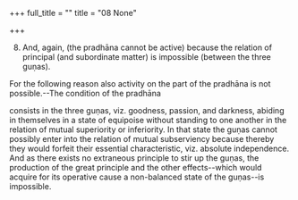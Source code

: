 +++
full_title = ""
title = "08 None"

+++


8. And, again, (the pradhāna cannot be active) because the relation of principal (and subordinate matter) is impossible (between the three guṇas).

For the following reason also activity on the part of the pradhāna is not possible.--The condition of the pradhāna

consists in the three guṇas, viz. goodness, passion, and darkness, abiding in themselves in a state of equipoise without standing to one another in the relation of mutual superiority or inferiority. In that state the guṇas cannot possibly enter into the relation of mutual subserviency because thereby they would forfeit their essential characteristic, viz. absolute independence. And as there exists no extraneous principle to stir up the guṇas, the production of the great principle and the other effects--which would acquire for its operative cause a non-balanced state of the guṇas--is impossible.

